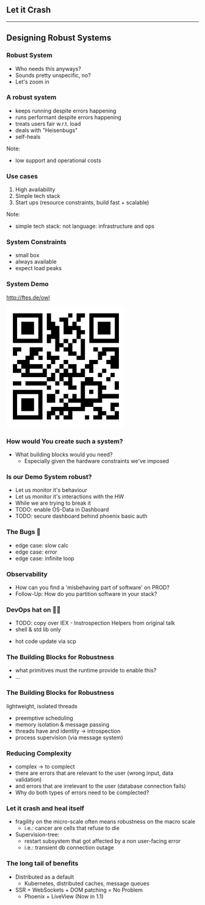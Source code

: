 <!-- Use external markdown resource, separate slides by three newlines; vertical slides by two newlines -->
## Let it Crash
----
## Designing Robust Systems



### Robust System
- Who needs this anyways?
- Sounds pretty unspecific, no?
- Let's zoom in



### A robust system
- keeps running despite errors happening
- runs performant despite errors happening
- treats users fair w.r.t. load
- deals with "Heisenbugs"
- self-heals

Note:
- low support and operational costs



### Use cases
1. High availability
2. Simple tech stack
3. Start ups (resource constraints, build fast + scalable)

Note:
- simple tech stack: not language: infrastructure and ops



### System Constraints
- small box
- always available
- expect load peaks



### System Demo

http://ftes.de/owl

<img src="img/qrcode.png" class="r-stretch" />



### How would You create such a system?
- What building blocks would you need?
    - Especially given the hardware constraints we've imposed



### Is our Demo System robust?
- Let us monitor it's behaviour
- Let us monitor it's interactions with the HW
- While we are trying to break it
- TODO: enable OS-Data in Dashboard
- TODO: secure dashboard behind phoenix basic auth



### The Bugs 🐛
- edge case: slow calc
- edge case: error
- edge case: infinite loop



### Observability
- How can you find a 'misbehaving part of software' on PROD?
- Follow-Up: How do you partition software in your stack?



### DevOps hat on 👷‍♀️
- TODO: copy over IEX - Instrospection Helpers from original talk
- shell & std lib only
<!-- second display / vertical split: always keep dashboard visible? -->
- hot code update via scp



### The Building Blocks for Robustness
- what primitives must the runtime provide to enable this?
- ...


### The Building Blocks for Robustness
lightweight, isolated threads
- preemptive scheduling
- memory isolation & message passing
- threads have and identity -> introspection
- process supervision (via message system)



### Reducing Complexity
- complex -> to complect
- there are errors that are relevant to the user (wrong input, data validation)
- and errors that are irrelevant to the user (database connection fails)
- Why do both types of errors need to be complected?



### Let it crash and heal itself
- fragility on the micro-scale often means robustness on the macro scale
  - i.e.: cancer are cells that refuse to die
- Supervision-tree:
  - restart subsystem that got affected by a non user-facing error
  - i.e.: transient db connection outage



### The long tail of benefits
- Distributed as a default
  - Kubernetes, distributed caches, message queues
- SSR + WebSockets + DOM patching = No Problem
  - Phoenix + LiveView (Now in 1.1)
